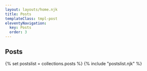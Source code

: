 ```yaml
---
layout: layouts/home.njk
title: Posts
templateClass: tmpl-post
eleventyNavigation:
  key: Posts
  order: 3
---
```


<div id="posts">
  <h2>Posts</h2>
  {% set postslist = collections.posts %}
  {% include "postslist.njk" %}
</div>
